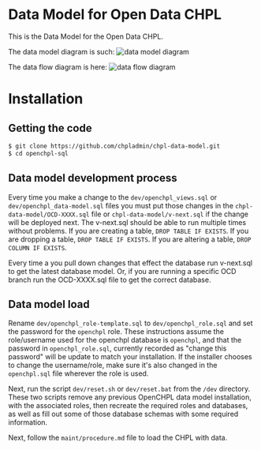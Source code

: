# Data Model for Open Data CHPL

This is the Data Model for the Open Data CHPL.

The data model diagram is such: ![data model diagram](data-model.png)

The data flow diagram is here: ![data flow diagram](data-flow.png)

# Installation

## Getting the code

```sh
$ git clone https://github.com/chpladmin/chpl-data-model.git
$ cd openchpl-sql
```

## Data model development process

Every time you make a change to the `dev/openchpl_views.sql` or `dev/openchpl_data-model.sql` files you must put those
changes in the `chpl-data-model/OCD-XXXX.sql` file or `chpl-data-model/v-next.sql` if the change will be deployed next. The v-next.sql should be able to run multiple times without problems. If you are creating a table, `DROP TABLE IF EXISTS`. If you are dropping a table, `DROP TABLE IF EXISTS`. If you are altering a table, `DROP COLUMN IF EXISTS`.

Every time a you pull down changes that effect the database run v-next.sql to get the latest database model. Or, if you are running a specific OCD branch run the OCD-XXXX.sql file to get the correct database.

## Data model load

Rename `dev/openchpl_role-template.sql` to `dev/openchpl_role.sql` and set the password for the `openchpl` role. These instructions assume the role/username used for the openchpl database is `openchpl`, and that the password in `openchpl_role.sql`, currently recorded as "change this password" will be update to match your installation. If the installer chooses to change the username/role, make sure it's also changed in the `openchpl.sql` file wherever the role is used.

Next, run the script `dev/reset.sh` or `dev/reset.bat` from the `/dev` directory. These two scripts remove any previous OpenCHPL data model installation, with the associated roles, then recreate the required roles and databases, as well as fill out some of those database schemas with some required information.

Next, follow the `maint/procedure.md` file to load the CHPL with data.
